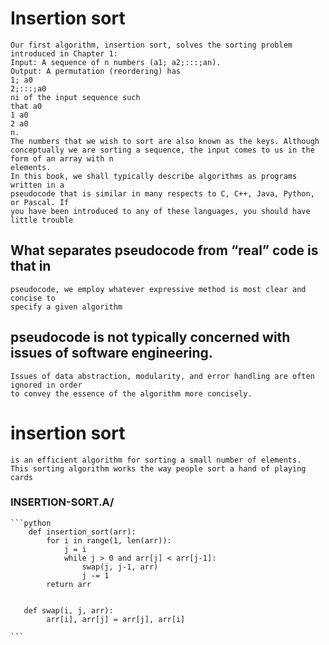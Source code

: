 # Insertion sort
    Our first algorithm, insertion sort, solves the sorting problem introduced in Chapter 1:
    Input: A sequence of n numbers (a1; a2;:::;an).
    Output: A permutation (reordering) has
    1; a0
    2;:::;a0
    ni of the input sequence such
    that a0
    1 a0
    2 a0
    n.
    The numbers that we wish to sort are also known as the keys. Although conceptually we are sorting a sequence, the input comes to us in the form of an array with n
    elements.
    In this book, we shall typically describe algorithms as programs written in a
    pseudocode that is similar in many respects to C, C++, Java, Python, or Pascal. If
    you have been introduced to any of these languages, you should have little trouble
## What separates pseudocode from “real” code is that in
    pseudocode, we employ whatever expressive method is most clear and concise to
    specify a given algorithm
## pseudocode is not typically concerned with issues of software engineering.
    Issues of data abstraction, modularity, and error handling are often ignored in order
    to convey the essence of the algorithm more concisely.
# insertion sort
    is an efficient algorithm for sorting a small number of elements. 
    This sorting algorithm works the way people sort a hand of playing cards
### INSERTION-SORT.A/
    ```python
        def insertion_sort(arr):
            for i in range(1, len(arr)):
                j = i
                while j > 0 and arr[j] < arr[j-1]:
                    swap(j, j-1, arr)
                    j -= 1
            return arr


       def swap(i, j, arr):
            arr[i], arr[j] = arr[j], arr[i]

    ```
